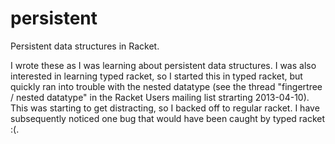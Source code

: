 persistent
==========

Persistent data structures in Racket.

I wrote these as I was learning about persistent data structures. I was also interested in learning typed racket, so I started this in typed racket, but quickly ran into trouble with the nested datatype (see the thread "fingertree / nested datatype" in the Racket Users mailing list strarting 2013-04-10). This was starting to get distracting, so I backed off to regular racket. I have subsequently noticed one bug that would have been caught by typed racket :(.
